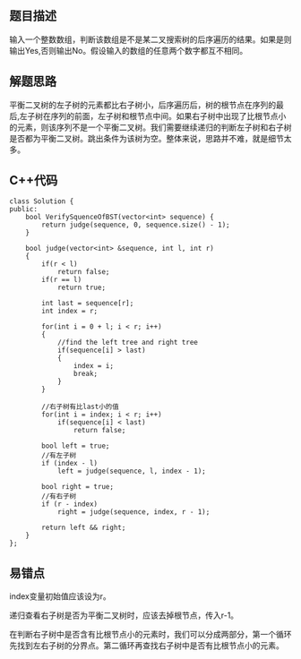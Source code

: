 ## 题目描述

输入一个整数数组，判断该数组是不是某二叉搜索树的后序遍历的结果。如果是则输出Yes,否则输出No。假设输入的数组的任意两个数字都互不相同。

## 解题思路

平衡二叉树的左子树的元素都比右子树小，后序遍历后，树的根节点在序列的最后,左子树在序列的前面，左子树和根节点中间。如果右子树中出现了比根节点小的元素，则该序列不是一个平衡二叉树。我们需要继续递归的判断左子树和右子树是否都为平衡二叉树。跳出条件为该树为空。整体来说，思路并不难，就是细节太多。

## C++代码
```
class Solution {
public:
    bool VerifySquenceOfBST(vector<int> sequence) {
        return judge(sequence, 0, sequence.size() - 1);
    }

    bool judge(vector<int> &sequence, int l, int r)
    {
        if(r < l)
            return false;
        if(r == l)
            return true;
        
        int last = sequence[r];
        int index = r;

        for(int i = 0 + l; i < r; i++)
        {
            //find the left tree and right tree
            if(sequence[i] > last)
            {
                index = i;
                break;
            }
        }

        //右子树有比last小的值
        for(int i = index; i < r; i++)
            if(sequence[i] < last)
                return false;

        bool left = true;
        //有左子树
        if (index - l)
            left = judge(sequence, l, index - 1);

        bool right = true;
        //有右子树
        if (r - index)
            right = judge(sequence, index, r - 1);

        return left && right;
    }
};
```
## 易错点
index变量初始值应该设为r。

递归查看右子树是否为平衡二叉树时，应该去掉根节点，传入r-1。

在判断右子树中是否含有比根节点小的元素时，我们可以分成两部分，第一个循环先找到左右子树的分界点。第二循环再查找右子树中是否有比根节点小的元素。

